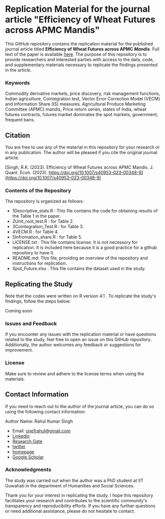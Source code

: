 # Replication Material for the journal article "Efficiency of Wheat Futures across APMC Mandis"
This GitHub repository contains the replication material for the published journal article titled **Efficiency of Wheat Futures across APMC *Mandis***. Full text of the paper is available [here](https://rdcu.be/dhhlo). The purpose of this repository is to provide researchers and interested parties with access to the data, code, and supplementary materials necessary to replicate the findings presented in the article.

### Keywords
Commodity derivative markets, price discovery, risk management functions, Indian agriculture, Cointegration test, Vector Error Correction Model (VECM) and Information Share (IS) measures. Agricultural Produce Marketing Committee (APMC) mandis, Price return series, states of India, wheat futures contracts, futures market dominates the spot markets, government, frequent bans.

## Citation
You are free to use any of the material in this repository for your research or in any publication. The author will be pleased if you cite the original journal article:

[Singh, R.K. (2023). Efficiency of Wheat Futures across APMC Mandis. J. Quant. Econ. (2023). https://doi.org/10.1007/s40953-023-00348-9](https://doi.org/10.1007/s40953-023-00348-9)

### Contents of the Repository
The repository is organized as follows:
- 1Descriptive_stats.R : This file contains the code for obtaining results of the Table 1 in the paper.
- 2Unit_root_test.R : for Table 2.
- 3Cointegration_Test.R : for Table 3.
- 4VECM.R : for Table 4.
- 5Infromation_share.R : for Table 5.
- LICENSE.txt : This file contains license. It is not necessory for replication. It is included here because it is a good practice for a github repository to have it.
- README.md: This file, providing an overview of the repository and instructions for replication.
- Spot_Future.xlsx : This file contains the dataset used in the study.

## Replicating the Study
Note that the codes were written on R version 4.1 . To replicate the study's findings, follow the steps below:

Coming soon

### Issues and Feedback
If you encounter any issues with the replication material or have questions related to the study, feel free to open an issue on this GitHub repository. Additionally, the author welcomes any feedback or suggestions for improvement.

### License
Make sure to review and adhere to the license terms when using the materials.

## Contact Information
If you need to reach out to the author of the journal article, you can do so using the following contact information:

Author Name: Rahul Kumar Singh
- Email: one1rahul@gmail.com
- [Linkedin](https://www.linkedin.com/in/one1rahul/)
- [Research Gate](https://www.researchgate.net/profile/Rahul-Singh-330)
- [twitter](https://twitter.com/rahulrux)
- [homepage](https://www.iitg.ac.in/hss/st_full_details.php?mail=cjR3WDVZbGJpQzJBYjRiRlJoSk9oQT09)
- [Google Scholar](https://scholar.google.co.in/citations?user=viWBzO0AAAAJ&hl=en)

### Acknowledgments
The study was carried out when the author was a PhD student at IIT Guwahati in the department of Humanities and Social Sciences.

Thank you for your interest in replicating the study. I hope this repository facilitates your research and contributes to the scientific community's transparency and reproducibility efforts. If you have any further questions or need additional assistance, please do not hesitate to contact.
